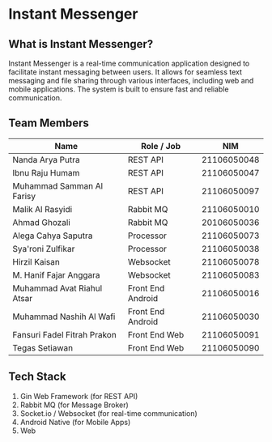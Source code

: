 # Instant Messenger

## What is Instant Messenger?

Instant Messenger is a real-time communication application designed to facilitate instant messaging between users. It allows for seamless text messaging and file sharing through various interfaces, including web and mobile applications. The system is built to ensure fast and reliable communication.

## Team Members

| Name                            | Role / Job               | NIM          |
| ------------------------------- | ------------------------ | ------------ |
| Nanda Arya Putra                | REST API                 | 21106050048  |
| Ibnu Raju Humam                 | REST API                 | 21106050047  |
| Muhammad Samman Al Farisy       | REST API                 | 21106050097  |
| Malik Al Rasyidi                | Rabbit MQ                | 21106050010  |
| Ahmad Ghozali                   | Rabbit MQ                | 20106050036  |
| Alega Cahya Saputra             | Processor                | 21106050073  |
| Sya'roni Zulfikar               | Processor                | 21106050038  |
| Hirzil Kaisan                   | Websocket                | 21106050078  |
| M. Hanif Fajar Anggara          | Websocket                | 21106050083  |
| Muhammad Avat Riahul Atsar      | Front End Android        | 21106050016  |
| Muhammad Nashih Al Wafi         | Front End Android        | 21106050030  |
| Fansuri Fadel Fitrah Prakon     | Front End Web            | 21106050091  |
| Tegas Setiawan                  | Front End Web            | 21106050090  |

## Tech Stack

1. Gin Web Framework (for REST API)
2. Rabbit MQ (for Message Broker)
3. Socket.io / Websocket (for real-time communication)
4. Android Native (for Mobile Apps)
5. Web
